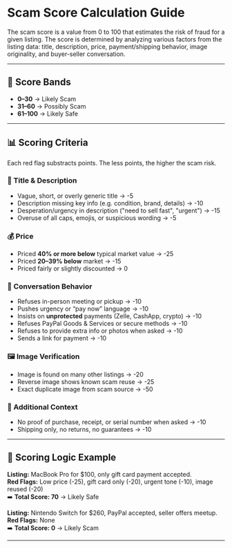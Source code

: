# Scam Score Calculation Guide

The scam score is a value from 0 to 100 that estimates the risk of fraud for a given listing. The score is determined by analyzing various factors from the listing data: title, description, price, payment/shipping behavior, image originality, and buyer-seller conversation.

---

## 🎯 Score Bands

- **0–30** → Likely Scam
- **31–60** → Possibly Scam
- **61–100** → Likely Safe

---

## 📊 Scoring Criteria

Each red flag substracts points. The less points, the higher the scam risk.

### 📌 Title & Description
- Vague, short, or overly generic title → -5
- Description missing key info (e.g. condition, brand, details) → -10
- Desperation/urgency in description ("need to sell fast", "urgent") → -15
- Overuse of all caps, emojis, or suspicious wording → -5

### 💰 Price
- Priced **40% or more below** typical market value → -25
- Priced **20–39% below** market → -15
- Priced fairly or slightly discounted → 0

### 💬 Conversation Behavior
- Refuses in-person meeting or pickup → -10
- Pushes urgency or “pay now” language → -10
- Insists on **unprotected** payments (Zelle, CashApp, crypto) → -10
- Refuses PayPal Goods & Services or secure methods → -10
- Refuses to provide extra info or photos when asked → -10
- Sends a link for payment → -10

### 🖼️ Image Verification
- Image is found on many other listings → -20
- Reverse image shows known scam reuse → -25
- Exact duplicate image from scam source → -50

### 🧾 Additional Context
- No proof of purchase, receipt, or serial number when asked → -10
- Shipping only, no returns, no guarantees → -10

---

## 🧠 Scoring Logic Example

**Listing:** MacBook Pro for $100, only gift card payment accepted.  
**Red Flags:** Low price (-25), gift card only (-20), urgent tone (-10), image reused (-20)  
➡️ **Total Score: 70** → Likely Safe

**Listing:** Nintendo Switch for $260, PayPal accepted, seller offers meetup.  
**Red Flags:** None  
➡️ **Total Score: 0** → Likely Scam

---
